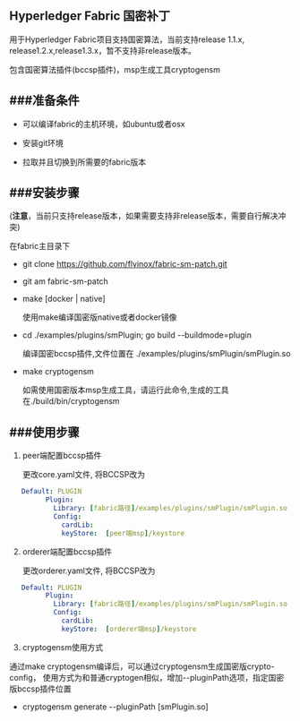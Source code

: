 ## Hyperledger Fabric 国密补丁

用于Hyperledger Fabric项目支持国密算法，当前支持release 1.1.x, release1.2.x,release1.3.x，暂不支持非release版本。

包含国密算法插件(bccsp插件)，msp生成工具cryptogensm

###准备条件
---
* 可以编译fabric的主机环境，如ubuntu或者osx

* 安装git环境

* 拉取并且切换到所需要的fabric版本

###安装步骤
---

(**注意**，当前只支持release版本，如果需要支持非release版本，需要自行解决冲突)

在fabric主目录下

* git clone https://github.com/flyinox/fabric-sm-patch.git

* git am fabric-sm-patch

* make [docker | native]

  使用make编译国密版native或者docker镜像

* cd ./examples/plugins/smPlugin; go build --buildmode=plugin

   编译国密bccsp插件,文件位置在 ./examples/plugins/smPlugin/smPlugin.so

* make cryptogensm

   如需使用国密版本msp生成工具，请运行此命令,生成的工具在./build/bin/cryptogensm


###使用步骤
---

1. peer端配置bccsp插件

   更改core.yaml文件, 将BCCSP改为
`````yaml
   Default: PLUGIN
         Plugin:
           Library: [fabric路径]/examples/plugins/smPlugin/smPlugin.so
           Config:
             cardLib:
             keyStore:  [peer端msp]/keystore
`````
2. orderer端配置bccsp插件

   更改orderer.yaml文件, 将BCCSP改为
`````yaml
   Default: PLUGIN
         Plugin:
           Library: [fabric路径]/examples/plugins/smPlugin/smPlugin.so
           Config:
             cardLib:
             keyStore:  [orderer端msp]/keystore
`````
3. cryptogensm使用方式

通过make cryptogensm编译后，可以通过cryptogensm生成国密版crypto-config，
使用方式为和普通cryptogen相似，增加--pluginPath选项，指定国密版bccsp插件位置

* cryptogensm generate   --pluginPath [smPlugin.so]